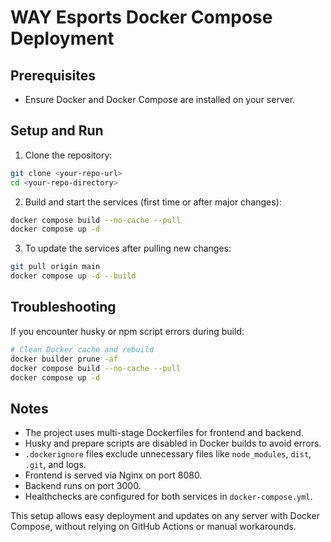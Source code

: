 # WAY Esports Docker Compose Deployment

## Prerequisites

- Ensure Docker and Docker Compose are installed on your server.

## Setup and Run

1. Clone the repository:

```bash
git clone <your-repo-url>
cd <your-repo-directory>
```

2. Build and start the services (first time or after major changes):

```bash
docker compose build --no-cache --pull
docker compose up -d
```

3. To update the services after pulling new changes:

```bash
git pull origin main
docker compose up -d --build
```

## Troubleshooting

If you encounter husky or npm script errors during build:

```bash
# Clean Docker cache and rebuild
docker builder prune -af
docker compose build --no-cache --pull
docker compose up -d
```

## Notes

- The project uses multi-stage Dockerfiles for frontend and backend.
- Husky and prepare scripts are disabled in Docker builds to avoid errors.
- `.dockerignore` files exclude unnecessary files like `node_modules`, `dist`, `.git`, and logs.
- Frontend is served via Nginx on port 8080.
- Backend runs on port 3000.
- Healthchecks are configured for both services in `docker-compose.yml`.

This setup allows easy deployment and updates on any server with Docker Compose, without relying on GitHub Actions or manual workarounds.
